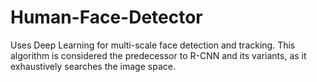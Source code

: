 # Human-Face-Detector
Uses Deep Learning for multi-scale face detection and tracking. This algorithm is considered the predecessor to R-CNN and its variants, as it exhaustively searches the image space. 
